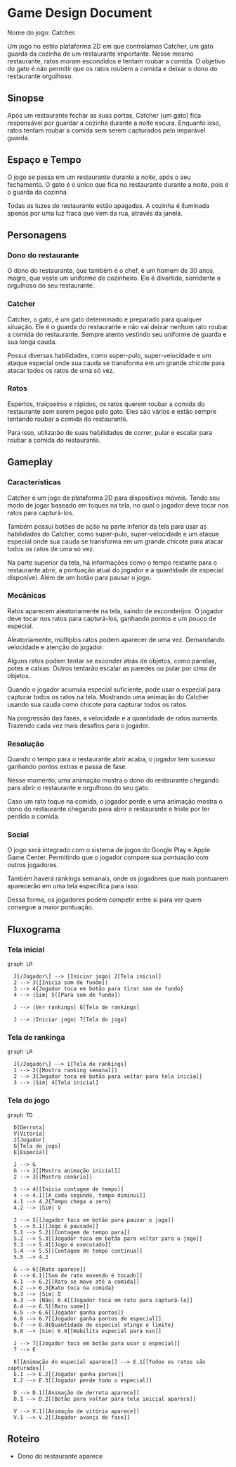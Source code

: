 # Game Design Document

Nome do jogo: Catcher.

Um jogo no estilo plataforma 2D em que controlamos Catcher, um gato guarda da cozinha de um restaurante importante. Nesse mesmo restaurante, ratos moram escondidos e tentam roubar a comida. O objetivo do gato é não permitir que os ratos roubem a comida e deixar o dono do restaurante orgulhoso.

## Sinopse

Após um restaurante fechar as suas portas, Catcher (um gato) fica responsável por guardar a cozinha durante a noite escura. Enquanto isso, ratos tentam roubar a comida sem serem capturados pelo imparável guarda.

## Espaço e Tempo

O jogo se passa em um restaurante durante a noite, após o seu fechamento. O gato é o único que fica no restaurante durante a noite, pois é o guarda da cozinha.

Todas as luzes do restaurante estão apagadas. A cozinha é iluminada apenas por uma luz fraca que vem da rua, através da janela.

## Personagens

### Dono do restaurante

O dono do restaurante, que também é o chef, é um homem de 30 anos, magro, que veste um uniforme de cozinheiro. Ele é divertido, sorridente e orgulhoso do seu restaurante.

### Catcher

Catcher, o gato, é um gato determinado e preparado para qualquer situação. Ele é o guarda do restaurante e não vai deixar nenhum rato roubar a comida do restaurante. Sempre atento vestindo seu uniforme de guarda e sua longa cauda.

Possui diversas habilidades, como super-pulo, super-velocidade e um ataque especial onde sua cauda se transforma em um grande chicote para atacar todos os ratos de uma só vez.

### Ratos

Espertos, traiçoeiros e rápidos, os ratos querem roubar a comida do restaurante sem serem pegos pelo gato. Eles são vários e estão sempre tentando roubar a comida do restaurante.

Para isso, utilizarão de suas habilidades de correr, pular e escalar para roubar a comida do restaurante.

## Gameplay

### Características

Catcher é um jogo de plataforma 2D para dispositivos móveis. Tendo seu modo de jogar baseado em toques na tela, no qual o jogador deve tocar nos ratos para capturá-los.

Também possui botões de ação na parte inferior da tela para usar as habilidades do Catcher, como super-pulo, super-velocidade e um ataque especial onde sua cauda se transforma em um grande chicote para atacar todos os ratos de uma só vez.

Na parte superior da tela, há informações como o tempo restante para o restaurante abrir, a pontuação atual do jogador e a quantidade de especial disponível. Além de um botão para pausar o jogo.

### Mecânicas

Ratos aparecem aleatoriamente na tela, saindo de esconderijos. O jogador deve tocar nos ratos para capturá-los, ganhando pontos e um pouco de especial.

Aleatoriamente, múltiplos ratos podem aparecer de uma vez. Demandando velocidade e atenção do jogador.

Alguns ratos podem tentar se esconder atrás de objetos, como panelas, potes e caixas. Outros tentarão escalar as paredes ou pular por cima de objetos.

Quando o jogador acumula especial suficiente, pode usar o especial para capturar todos os ratos na tela. Mostrando uma animação do Catcher usando sua cauda como chicote para capturar todos os ratos.

Na progressão das fases, a velocidade e a quantidade de ratos aumenta. Trazendo cada vez mais desafios para o jogador.

### Resolução

Quando o tempo para o restaurante abrir acaba, o jogador tem sucesso ganhando pontos extras e passa de fase.

Nesse momento, uma animação mostra o dono do restaurante chegando para abrir o restaurante e orgulhoso do seu gato.

Caso um rato toque na comida, o jogador perde e uma animação mostra o dono do restaurante chegando para abrir o restaurante e triste por ter perdido a comida.

### Social

O jogo será integrado com o sistema de jogos do Google Play e Apple Game Center. Permitindo que o jogador compare sua pontuação com outros jogadores.

Também haverá rankings semanais, onde os jogadores que mais pontuarem aparecerão em uma tela específica para isso.

Dessa forma, os jogadores podem competir entre si para ver quem consegue a maior pontuação.

## Fluxograma

### Tela inicial

```mermaid
graph LR

  J[/Jogador\] --> |Iniciar jogo| 2[Tela inicial]
  2 --> 3([Inicia som de fundo])
  3 --> 4{Jogador toca em botão para tirar som de fundo}
  4 --> |Sim| 5([Para som de fundo])

  J --> |Ver rankings| 6[Tela de rankings]

  J --> |Iniciar jogo| 7[Tela do jogo]
```

### Tela de rankinga

```mermaid
graph LR

  J[/Jogador\] --> 1[Tela de rankings]
  1 --> 2([Mostra ranking semanal])
  2 --> 3{Jogador toca em botão para voltar para tela inicial}
  3 --> |Sim| 4[Tela inicial]
```

### Tela do jogo

```mermaid
graph TD

  D[Derrota]
  V[Vitória]
  J[Jogador]
  G[Tela do jogo]
  E[Especial]

  J --> G
  G --> 2[[Mostra animação inicial]]
  2 --> 3[[Mostra cenário]]

  3 --> 4[[Inicia contagem de tempo]]
  4 --> 4.1[[A cada segundo, tempo diminui]]
  4.1 --> 4.2{Tempo chega a zero}
  4.2 --> |Sim| V

  J --> 5[[Jogador toca em botão para pausar o jogo]]
  5 --> 5.1[[Jogo é pausado]]
  5.1 --> 5.2[[Contagem de tempo para]]
  5.2 --> 5.3[[Jogador toca em botão para voltar para o jogo]]
  5.3 --> 5.4[[Jogo é executado]]
  5.4 --> 5.5[[Contagem de tempo continua]]
  5.5 --> 4.2

  G --> 6[[Rato aparece]]
  6 --> 6.1[[Som de rato movendo é tocado]]
  6.1 --> 6.2[[Rato se move até a comida]]
  6.2 --> 6.3{Rato toca na comida}
  6.3 --> |Sim| D
  6.3 --> |Não| 6.4[[Jogador toca em rato para capturá-lo]]
  6.4 --> 6.5[[Rato some]]
  6.5 --> 6.6[[Jogador ganha pontos]]
  6.6 --> 6.7[[Jogador ganha pontos de especial]]
  6.7 --> 6.8{Quantidade de especial atinge o limite}
  6.8 --> |Sim| 6.9[[Habilita especial para uso]]

  J --> 7[[Jogador toca em botão para usar o especial]]
  7 --> E

  E[[Animação do especial aparece]] --> E.1[[Todos os ratos são capturados]]
  E.1 --> E.2[[Jogador ganha pontos]]
  E.2 --> E.3[[Jogador perde todo o especial]]

  D --> D.1[[Animação de derrota aparece]]
  D.1 --> D.2[[Botão para voltar para tela inicial aparece]]

  V --> V.1[[Animação de vitória aparece]]
  V.1 --> V.2[[Jogador avança de fase]]
```

## Roteiro

- Dono do restaurante aparece
